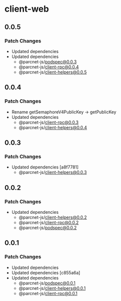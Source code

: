 # client-web

## 0.0.5

### Patch Changes

- Updated dependencies
- Updated dependencies
  - @parcnet-js/podspec@0.0.3
  - @parcnet-js/client-rpc@0.0.4
  - @parcnet-js/client-helpers@0.0.5

## 0.0.4

### Patch Changes

- Rename getSemaphoreV4PublicKey -> getPublicKey
- Updated dependencies
  - @parcnet-js/client-rpc@0.0.3
  - @parcnet-js/client-helpers@0.0.4

## 0.0.3

### Patch Changes

- Updated dependencies [a8f7781]
  - @parcnet-js/client-helpers@0.0.3

## 0.0.2

### Patch Changes

- Updated dependencies
  - @parcnet-js/client-helpers@0.0.2
  - @parcnet-js/client-rpc@0.0.2
  - @parcnet-js/podspec@0.0.2

## 0.0.1

### Patch Changes

- Updated dependencies
- Updated dependencies [c855a6a]
- Updated dependencies
  - @parcnet-js/podspec@0.0.1
  - @parcnet-js/client-helpers@0.0.1
  - @parcnet-js/client-rpc@0.0.1
